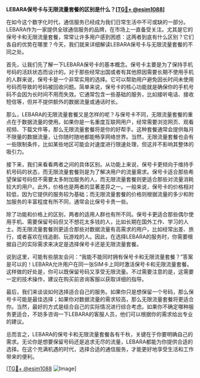 **LEBARA保号卡与无限流量套餐的区别是什么？[[TG💪+ @esim1088](https://t.me/s/esim1088)]**

在如今这个数字化时代，通信服务已经成为我们日常生活中不可或缺的一部分。LEBARA作为一家提供全球通信服务的品牌，在市场上一直备受关注。尤其是它的保号卡和无限流量套餐，常常让许多用户感到困惑：这两者到底有什么区别？它们各自的优势在哪里？今天，我们就来详细解读LEBARA保号卡与无限流量套餐的不同之处。

首先，让我们先了解一下LEBARA保号卡的基本概念。保号卡主要是为了保持手机号码的活跃状态而设计的。对于那些经常出国或者有其他原因需要长期不使用手机的人群来说，保号卡是一个非常实用的选择。它可以帮助用户避免因长时间未使用号码而导致的号码被回收问题。简单来说，保号卡的核心功能就是确保你的手机号码不会因为长时间不用而失效。它通常包含一些基础的服务，比如接听电话、接收短信等，但并不提供额外的数据流量或通话时长。

那么，LEBARA的无限流量套餐又是怎样的呢？与保号卡不同，无限流量套餐的重点在于数据流量的使用。如果你是一名重度互联网用户，经常需要浏览网页、观看视频、下载文件等，那么无限流量套餐将是你的好帮手。这种套餐通常会提供每月不限量的数据流量，让你随时随地都能畅享网络世界。当然，无限流量套餐也会有一些限制条件，比如某些地区可能会对速度进行限速处理，但这并不影响其整体的吸引力。

接下来，我们来看看两者之间的具体区别。从功能上来说，保号卡更倾向于维持手机号码的状态，而无限流量套餐则是为了解决用户的流量需求。保号卡适合那些希望保留号码但不需要太多附加服务的人，而无限流量套餐则更适合那些对流量消耗较大的用户。此外，价格也是两者的显著差异之一。一般来说，保号卡的价格相对较低，因为它提供的服务较为基础；而无限流量套餐的价格则根据流量的多少和附加服务的丰富程度有所不同，通常会比保号卡贵一些。

除了功能和价格上的区别，两者的适用人群也有所不同。保号卡更适合那些偶尔使用手机、需要保留号码但又不想花太多钱的人，比如长期在国外工作、学习的人士。而无限流量套餐则更适合那些对数据流量有高需求的用户，比如经常出差、旅行，或者喜欢在线追剧、玩游戏的人。因此，在选择LEBARA的服务时，你需要根据自己的实际需求来决定是选择保号卡还是无限流量套餐。

说到这里，可能有些朋友会问：“我能不能同时拥有保号卡和无限流量套餐？”答案是可以的！LEBARA允许用户在同一张SIM卡上同时激活保号卡和无限流量套餐。这样做的好处是，你可以既保留号码又享受无限流量。不过需要注意的是，这需要一定的技术操作，建议在购买前咨询客服以获取详细的指导。

最后，我们来谈谈如何选择适合自己的服务。如果你只是想保留一个号码，那么保号卡可能是最佳选择；如果你对数据流量的需求较高，那么无限流量套餐将更适合你。当然，最好的方式是结合自己的实际情况进行综合考虑。如果你不确定哪种服务更适合，不妨多咨询一下LEBARA的客服人员，他们可以根据你的需求给出专业的建议。

总而言之，LEBARA的保号卡和无限流量套餐各有千秋，关键在于你要明确自己的需求。无论你是想要保留号码还是追求无尽的流量，LEBARA都能为你提供合适的选择。在这个充满机遇的时代，选择合适的通信服务，才能更好地享受生活和工作带来的便利。

[[TG💪+ @esim1088](https://t.me/s/esim1088) ![Image](https://i.postimg.cc/4NQfJmqS/Snipaste-2025-05-13-00-14-12.png)]
